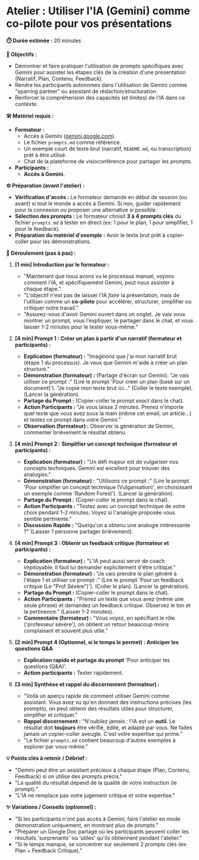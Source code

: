 # Atelier : Utiliser l'IA (Gemini) comme co-pilote pour vos présentations

**⏱️ Durée estimée :** 20 minutes

**🎯 Objectifs :**
* Démontrer et faire pratiquer l'utilisation de prompts spécifiques avec Gemini pour assister les étapes clés de la création d'une présentation (Narratif, Plan, Contenu, Feedback).
* Rendre les participants autonomes dans l'utilisation de Gemini comme "sparring partner" ou assistant de rédaction/structuration.
* Renforcer la compréhension des capacités (et limites) de l'IA dans ce contexte.

**🛠️ Matériel requis :**
* **Formateur :**
    * Accès à Gemini ([gemini.google.com](https://gemini.google.com/)).
    * Le fichier `prompts.md` comme référence.
    * Un exemple court de texte brut (narratif, `README.md`, ou transcription) prêt à être utilisé.
    * Chat de la plateforme de visioconférence pour partager les prompts.
* **Participants :**
    * **Accès à Gemini.**

**⚙️ Préparation (avant l'atelier) :**
* **Vérification d'accès :** Le formateur demande en début de session (ou avant) si tout le monde a accès à Gemini. Si non, guider rapidement pour la connexion ou proposer une alternative si possible.
* **Sélection des prompts :** Le formateur choisit **3 à 4 prompts clés** du fichier `prompts.md` à tester en direct (ex: 1 pour le plan, 1 pour simplifier, 1 pour le feedback).
* **Préparation du matériel d'exemple :** Avoir le texte brut prêt à copier-coller pour les démonstrations.

**🚀 Déroulement (pas à pas) :**

1.  **[1 min] Introduction par le formateur :**
    * "Maintenant que nous avons vu le processus manuel, voyons comment l'IA, et spécifiquement Gemini, peut nous assister à chaque étape."
    * "L'objectif n'est pas de laisser l'IA *faire* la présentation, mais de l'utiliser comme un **co-pilote** pour accélérer, structurer, simplifier ou critiquer notre travail."
    * "Assurez-vous d'avoir Gemini ouvert dans un onglet. Je vais vous montrer un prompt, vous l'expliquer, le partager dans le chat, et vous laisser 1-2 minutes pour le tester vous-même."

2.  **[4 min] Prompt 1 : Créer un plan à partir d'un narratif (formateur et participants) :**
    * **Explication (formateur) :** "Imaginons que j'ai mon narratif brut (étape 1 du processus). Je veux que Gemini m'aide à créer un plan structuré."
    * **Démonstration (formateur) :** (Partage d'écran sur Gemini). "Je vais utiliser ce prompt :" (Lire le prompt 'Pour créer un plan (basé sur un document)'). "Je copie mon texte brut ici..." (Coller le texte exemple). (Lancer la génération).
    * **Partage du Prompt :** (Copier-coller le prompt *exact* dans le chat).
    * **Action Participants :** "Je vous laisse 2 minutes. Prenez n'importe quel texte que vous avez sous la main (même cet email, un article...) et testez ce prompt dans votre Gemini."
    * **Observation (formateur) :** Observer la génération de Gemini, commenter brièvement le résultat obtenu.

3.  **[4 min] Prompt 2 : Simplifier un concept technique (formateur et participants) :**
    * **Explication (formateur) :** "Un défi majeur est de vulgariser nos concepts techniques. Gemini est excellent pour trouver des analogies."
    * **Démonstration (formateur) :** "Utilisons ce prompt :" (Lire le prompt 'Pour simplifier un concept technique (Vulgarisation)', en choisissant un exemple comme 'Random Forest'). (Lancer la génération).
    * **Partage du Prompt :** (Copier-coller le prompt dans le chat).
    * **Action Participants :** "Testez avec un concept technique de votre choix pendant 1-2 minutes. Voyez si l'analogie proposée vous semble pertinente."
    * **Discussion Rapide :** "Quelqu'un a obtenu une analogie intéressante ?" (Laisser 1 personne partager brièvement).

4.  **[4 min] Prompt 3 : Obtenir un feedback critique (formateur et participants) :**
    * **Explication (formateur) :** "L'IA peut aussi servir de coach impitoyable. Il faut lui demander explicitement d'être critique."
    * **Démonstration (formateur) :** "Je vais prendre le plan généré à l'étape 1 et utiliser ce prompt :" (Lire le prompt 'Pour un feedback critique (Le "Prof Sévère")'). (Coller le plan). (Lancer la génération).
    * **Partage du Prompt :** (Copier-coller le prompt dans le chat).
    * **Action Participants :** "Prenez un texte que vous avez (même une seule phrase) et demandez un feedback critique. Observez le ton et la pertinence." (Laisser 1-2 minutes).
    * **Commentaire (formateur) :** "Vous voyez, en spécifiant le rôle ('professeur sévère'), on obtient un retour beaucoup moins complaisant et souvent plus utile."

5.  **[2 min] Prompt 4 (Optionnel, si le temps le permet) : Anticiper les questions Q&A**
    * **Explication rapide et partage du prompt** 'Pour anticiper les questions (Q&A)'.
    * **Action participants :** Tester rapidement.

6.  **[3 min] Synthèse et rappel du discernement (formateur) :**
    * "Voilà un aperçu rapide de comment utiliser Gemini comme assistant. Vous avez vu qu'en donnant des instructions précises (les prompts), on peut obtenir des résultats utiles pour structurer, simplifier et critiquer."
    * **Rappel discernement :** "N'oubliez jamais : l'IA est un **outil**. Le résultat doit **toujours** être vérifié, édité, et adapté par vous. Ne faites jamais un copier-coller aveugle. C'est votre expertise qui prime."
    * "Le fichier `prompts.md` contient beaucoup d'autres exemples à explorer par vous-même."

**💡 Points clés à retenir / Débrief :**
* "Gemini peut être un assistant précieux à chaque étape (Plan, Contenu, Feedback) si on utilise des prompts précis."
* "La qualité du résultat dépend de la qualité de votre instruction (le prompt)."
* "L'IA ne remplace pas votre jugement critique et votre expertise."

**✨ Variations / Conseils (optionnel) :**
* "Si les participants n'ont pas accès à Gemini, faire l'atelier en mode démonstration uniquement, en montrant plus de prompts."
* "Préparer un Google Doc partagé où les participants peuvent coller les résultats 'surprenants' ou 'utiles' qu'ils obtiennent pendant l'atelier."
* "Si le temps manque, se concentrer sur seulement 2 prompts clés (ex: Plan + Feedback Critique)."